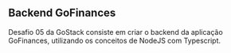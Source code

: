 ## Backend GoFinances

Desafio 05 da GoStack consiste em criar o backend da aplicação GoFinances, utilizando os conceitos de NodeJS com Typescript.
